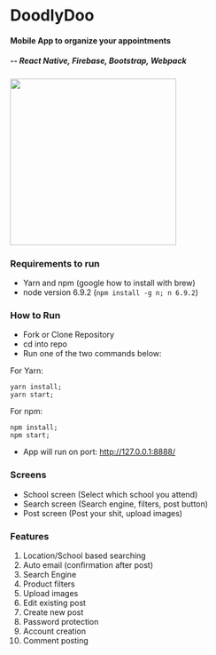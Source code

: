 # DoodlyDoo
#### Mobile App to organize your appointments
##### -- React Native, Firebase, Bootstrap, Webpack

<img src="https://i.imgur.com/rMnXxkj.gif" height="300"/>

### Requirements to run
- Yarn and npm (google how to install with brew)
- node version 6.9.2 (```npm install -g n; n 6.9.2```)

### How to Run
- Fork or Clone Repository
- cd into repo
- Run one of the two commands below:

For Yarn:
```
yarn install;
yarn start;
```

For npm:
```
npm install;
npm start;
```

- App will run on port: http://127.0.0.1:8888/

### Screens
- School screen (Select which school you attend)
- Search screen (Search engine, filters, post button)
- Post screen (Post your shit, upload images)

### Features
1. Location/School based searching
2. Auto email (confirmation after post)
3. Search Engine
4. Product filters
5. Upload images
6. Edit existing post
7. Create new post
8. Password protection
9. Account creation
10. Comment posting
